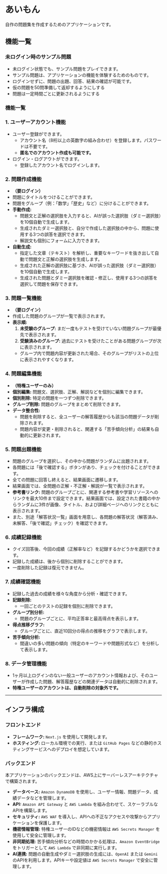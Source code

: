 # あいもん

自作の問題集を作成するためのアプリケーションです。

## 機能一覧

### 未ログイン時のサンプル問題
- 未ログイン状態でも、サンプル問題をプレイできます。
- サンプル問題は、アプリケーションの機能を体験するためのものです。
- ログインせずに、問題の出題、回答、結果の確認が可能です。
- 仮の問題を50問準備して返却するようにしする
- 問題は一定時間ごとに更新されるようにする

### 機能一覧

### 1. ユーザーアカウント機能
- ユーザー登録ができます。
    - アカウント名（8桁以上の英数字の組み合わせ）を登録します。パスワードは不要です。
    - **匿名でのアカウント作成も可能です。**
- ログイン・ログアウトができます。
    - 登録したアカウント名でログインします。

### 2. 問題作成機能
- **（要ログイン）**
- 問題にタイトルをつけることができます。
- 問題をグループ（例：「数学」「歴史」など）に分けることができます。
- **手動作成:**
    - 問題文と正解の選択肢を入力すると、AIが誤った選択肢（ダミー選択肢）を10個自動で生成します。
    - 生成されたダミー選択肢と、自分で作成した選択肢の中から、問題に使用する3つの誤答を選択できます。
    - 解説文も個別にフォームに入力できます。
- **自動生成:**
    - 指定した文章（テキスト）を解析し、重要なキーワードを抜き出して自動で問題文と正解の選択肢を生成します。
    - 生成された正解の選択肢に基づき、AIが誤った選択肢（ダミー選択肢）を10個自動で生成します。
    - 生成された問題とダミー選択肢を確認・修正し、使用する3つの誤答を選択して問題を保存できます。

### 3. 問題一覧機能
- **（要ログイン）**
- 作成した問題のグループが一覧で表示されます。
- **表示順:**
    1.  **未受験のグループ:** まだ一度もテストを受けていない問題グループが最優先で表示されます。
    2.  **受験済みのグループ:** 過去にテストを受けたことがある問題グループが次に表示されます。
    - グループ内で問題内容が更新された場合、そのグループがリストの上位に表示されやすくなります。

### 4. 問題編集機能
- **（特権ユーザーのみ）**
- **個別編集:** 問題文、選択肢、正解、解説などを個別に編集できます。
- **個別削除:** 特定の問題を一つずつ削除できます。
- **グループ削除:** 問題のグループをまとめて削除できます。
- **データ整合性:**
    - 問題を削除すると、全ユーザーの解答履歴からも該当の問題データが削除されます。
    - 問題内容が変更・削除されると、関連する「苦手傾向分析」の結果も自動的に更新されます。

### 5. 問題出題機能
- 問題のグループを選択し、その中から問題がランダムに出題されます。
- 各問題には「後で確認する」ボタンがあり、チェックを付けることができます。
- 全ての問題に回答し終えると、結果画面に遷移します。
- 結果画面では、全問題の正解・不正解・解説が一覧で表示されます。
- **参考書リンク:** 問題のグループごとに、関連する参考書や学習リソースへのリンクを最大10件まで設定できます。結果画面では、設定された書籍の中からランダムに3件が画像、タイトル、および詳細ページへのリンクとともに表示されます。
- また、別途「解答状況一覧」画面を用意し、各問題の解答状況（解答済み、未解答、「後で確認」チェック）を確認できます。

### 6. 成績記録機能
- クイズ回答後、今回の成績（正解率など）を記録するかどうかを選択できます。
- 記録した成績は、後から個別に削除することができます。
- 一度削除した記録は復元できません。

### 7. 成績確認機能
- 記録した過去の成績を様々な角度から分析・確認できます。
- **記録削除:**
    - 一回ごとのテストの記録を個別に削除できます。
- **グループ別分析:**
    - 問題のグループごとに、平均正答率と最高得点を表示します。
- **得点推移グラフ:**
    - グループごとに、直近10回分の得点の推移をグラフで表示します。
- **苦手傾向分析:**
    - 間違いの多い問題の傾向（特定のキーワードや問題形式など）を分析して表示します。

### 8. データ管理機能
- 1ヶ月以上ログインのない一般ユーザーのアカウント情報および、そのユーザーが作成した問題、解答履歴などの関連データは自動的に削除されます。
- **特権ユーザーのアカウントは、自動削除の対象外です。**

---

## インフラ構成

### フロントエンド
- **フレームワーク:** `Next.js` を使用して開発します。
- **ホスティング:** ローカル環境での実行、または `GitHub Pages` などの静的ホスティングサービスへのデプロイを想定しています。

### バックエンド
本アプリケーションのバックエンドは、AWS上にサーバーレスアーキテクチャで構築されます。

- **データベース:** `Amazon DynamoDB` を使用し、ユーザー情報、問題データ、成績データなどを管理します。
- **API:** `Amazon API Gateway` と `AWS Lambda` を組み合わせて、スケーラブルなAPIを構築します。
- **セキュリティ:** `AWS WAF` を導入し、APIへの不正なアクセスや攻撃からアプリケーションを保護します。
- **機密情報管理:** 特権ユーザーのIDなどの機密情報は `AWS Secrets Manager` を使用して安全に管理します。
- **非同期処理:** 苦手傾向分析などの時間のかかる処理は、`Amazon EventBridge` をトリガーとして `AWS Lambda` で非同期に実行します。
- **AI連携:** 問題の自動生成やダミー選択肢の生成には、`OpenAI` または `Gemini` のAPIを利用します。APIキーや設定値は `AWS Secrets Manager` で安全に管理します。

